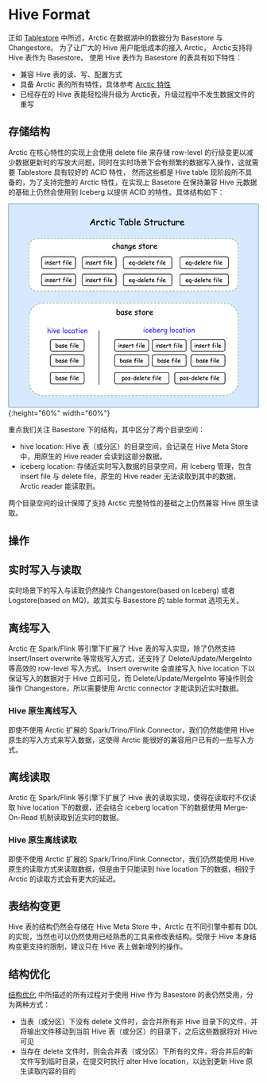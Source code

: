 # Hive Format

正如 [Tablestore](table-store.md) 中所述，Arctic 在数据湖中的数据分为 Basestore 与 Changestore。
为了让广大的 Hive 用户能低成本的接入 Arctic， Arctic支持将 Hive 表作为 Basestore。
使用 Hive 表作为 Basestore 的表具有如下特性：

* 兼容 Hive 表的读、写、配置方式
* 具备 Arctic 表的所有特性，具体参考 [Arctic 特性](../index.md#arctic) 
* 已经存在的 Hive 表能轻松得升级为 Arctic表，升级过程中不发生数据文件的重写

## 存储结构

Arctic 在核心特性的实现上会使用 delete file 来存储 row-level 的行级变更以减少数据更新时的写放大问题，同时在实时场景下会有频繁的数据写入操作，这就需要 Tablestore 具有较好的 ACID 特性，
然而这些都是 Hive table 现阶段所不具备的，为了支持完整的 Arctic 特性，在实现上 Basetore 在保持兼容 Hive 元数据的基础上仍然会使用到 Iceberg 以提供 ACID 的特性。具体结构如下：

![Hive Format Structure](../images/format/hive-format-structure.png){:height="60%" width="60%"}

重点我们关注 Basestore 下的结构，其中区分了两个目录空间：

* hive location: Hive 表（或分区）的目录空间，会记录在 Hive Meta Store 中，用原生的 Hive reader 会读到这部分数据。
* iceberg location: 存储近实时写入数据的目录空间，用 Iceberg 管理，包含 insert file 与 delete file，原生的 Hive reader 无法读取到其中的数据， Arctic reader 能读取到。

两个目录空间的设计保障了支持 Arctic 完整特性的基础之上仍然兼容 Hive 原生读取。

## 操作

## 实时写入与读取

实时场景下的写入与读取仍然操作 Changestore(based on Iceberg) 或者 Logstore(based on MQ)，故其实与 Basestore 的 table format 选项无关。

## 离线写入

Arctic 在 Spark/Flink 等引擎下扩展了 Hive 表的写入实现，除了仍然支持 Insert/Insert overwrite 等常规写入方式，还支持了 Delete/Update/MergeInto 等高效的 row-level 写入方式。
Insert overwrite 会直接写入 hive location 下以保证写入的数据对于 Hive 立即可见，而 Delete/Update/MergeInto 等操作则会操作 Changestore，所以需要使用 Arctic connector 才能读到近实时数据。

### Hive 原生离线写入

即使不使用 Arctic 扩展的 Spark/Trino/Flink Connector，我们仍然能使用 Hive 原生的写入方式来写入数据，这使得 Arctic 能很好的兼容用户已有的一些写入方式。

## 离线读取

Arctic 在 Spark/Flink 等引擎下扩展了 Hive 表的读取实现，使得在读取时不仅读取 hive location 下的数据，还会结合 iceberg location 下的数据使用 Merge-On-Read 机制读取到近实时的数据。

### Hive 原生离线读取

即使不使用 Arctic 扩展的 Spark/Trino/Flink Connector，我们仍然能使用 Hive 原生的读取方式来读取数据，但是由于只能读到 hive location 下的数据，相较于 Arctic 的读取方式会有更大的延迟。

## 表结构变更

Hive 表的结构仍然会存储在 Hive Meta Store 中，Arctic 在不同引擎中都有 DDL 的实现，当然也可以仍然使用已经熟悉的工具来修改表结构。受限于 Hive 本身结构变更支持的限制，建议只在 Hive 表上做新增列的操作。

## 结构优化

[结构优化](../table-store/#_3) 中所描述的所有过程对于使用 Hive 作为 Basestore 的表仍然受用，分为两种方式：

* 当表（或分区）下没有 delete 文件时，会合并所有非 Hive 目录下的文件，并将输出文件移动到当前 Hive 表（或分区）的目录下，之后这些数据将对 Hive 可见
* 当存在 delete 文件时，则会合并表（或分区）下所有的文件，将合并后的新文件写到临时目录，在提交时执行 alter Hive location，以达到更新 Hive 原生读取内容的目的

